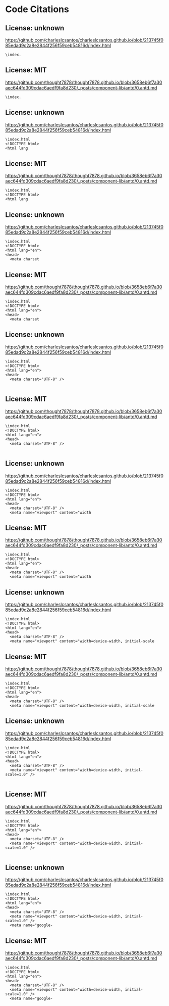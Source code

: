 # Code Citations

## License: unknown
https://github.com/charleslcsantos/charleslcsantos.github.io/blob/213745f085edad9c2a8e2844f256f59ceb54816d/index.html

```
\index.
```


## License: MIT
https://github.com/thought7878/thought7878.github.io/blob/3658eb6f7a30aec644fd309cdac6aedf9fa8d230/_posts/component-lib/antd/0.antd.md

```
\index.
```


## License: unknown
https://github.com/charleslcsantos/charleslcsantos.github.io/blob/213745f085edad9c2a8e2844f256f59ceb54816d/index.html

```
\index.html
<!DOCTYPE html>
<html lang
```


## License: MIT
https://github.com/thought7878/thought7878.github.io/blob/3658eb6f7a30aec644fd309cdac6aedf9fa8d230/_posts/component-lib/antd/0.antd.md

```
\index.html
<!DOCTYPE html>
<html lang
```


## License: unknown
https://github.com/charleslcsantos/charleslcsantos.github.io/blob/213745f085edad9c2a8e2844f256f59ceb54816d/index.html

```
\index.html
<!DOCTYPE html>
<html lang="en">
<head>
  <meta charset
```


## License: MIT
https://github.com/thought7878/thought7878.github.io/blob/3658eb6f7a30aec644fd309cdac6aedf9fa8d230/_posts/component-lib/antd/0.antd.md

```
\index.html
<!DOCTYPE html>
<html lang="en">
<head>
  <meta charset
```


## License: unknown
https://github.com/charleslcsantos/charleslcsantos.github.io/blob/213745f085edad9c2a8e2844f256f59ceb54816d/index.html

```
\index.html
<!DOCTYPE html>
<html lang="en">
<head>
  <meta charset="UTF-8" />
  
```


## License: MIT
https://github.com/thought7878/thought7878.github.io/blob/3658eb6f7a30aec644fd309cdac6aedf9fa8d230/_posts/component-lib/antd/0.antd.md

```
\index.html
<!DOCTYPE html>
<html lang="en">
<head>
  <meta charset="UTF-8" />
  
```


## License: unknown
https://github.com/charleslcsantos/charleslcsantos.github.io/blob/213745f085edad9c2a8e2844f256f59ceb54816d/index.html

```
\index.html
<!DOCTYPE html>
<html lang="en">
<head>
  <meta charset="UTF-8" />
  <meta name="viewport" content="width
```


## License: MIT
https://github.com/thought7878/thought7878.github.io/blob/3658eb6f7a30aec644fd309cdac6aedf9fa8d230/_posts/component-lib/antd/0.antd.md

```
\index.html
<!DOCTYPE html>
<html lang="en">
<head>
  <meta charset="UTF-8" />
  <meta name="viewport" content="width
```


## License: unknown
https://github.com/charleslcsantos/charleslcsantos.github.io/blob/213745f085edad9c2a8e2844f256f59ceb54816d/index.html

```
\index.html
<!DOCTYPE html>
<html lang="en">
<head>
  <meta charset="UTF-8" />
  <meta name="viewport" content="width=device-width, initial-scale
```


## License: MIT
https://github.com/thought7878/thought7878.github.io/blob/3658eb6f7a30aec644fd309cdac6aedf9fa8d230/_posts/component-lib/antd/0.antd.md

```
\index.html
<!DOCTYPE html>
<html lang="en">
<head>
  <meta charset="UTF-8" />
  <meta name="viewport" content="width=device-width, initial-scale
```


## License: unknown
https://github.com/charleslcsantos/charleslcsantos.github.io/blob/213745f085edad9c2a8e2844f256f59ceb54816d/index.html

```
\index.html
<!DOCTYPE html>
<html lang="en">
<head>
  <meta charset="UTF-8" />
  <meta name="viewport" content="width=device-width, initial-scale=1.0" />
  
```


## License: MIT
https://github.com/thought7878/thought7878.github.io/blob/3658eb6f7a30aec644fd309cdac6aedf9fa8d230/_posts/component-lib/antd/0.antd.md

```
\index.html
<!DOCTYPE html>
<html lang="en">
<head>
  <meta charset="UTF-8" />
  <meta name="viewport" content="width=device-width, initial-scale=1.0" />
  
```


## License: unknown
https://github.com/charleslcsantos/charleslcsantos.github.io/blob/213745f085edad9c2a8e2844f256f59ceb54816d/index.html

```
\index.html
<!DOCTYPE html>
<html lang="en">
<head>
  <meta charset="UTF-8" />
  <meta name="viewport" content="width=device-width, initial-scale=1.0" />
  <meta name="google-
```


## License: MIT
https://github.com/thought7878/thought7878.github.io/blob/3658eb6f7a30aec644fd309cdac6aedf9fa8d230/_posts/component-lib/antd/0.antd.md

```
\index.html
<!DOCTYPE html>
<html lang="en">
<head>
  <meta charset="UTF-8" />
  <meta name="viewport" content="width=device-width, initial-scale=1.0" />
  <meta name="google-
```

